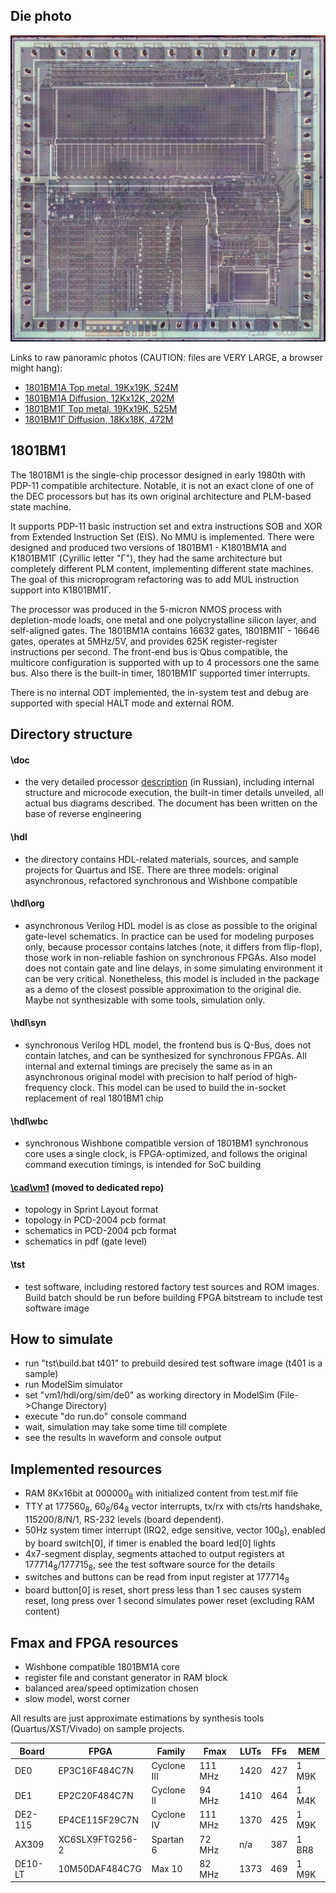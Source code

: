 ## Die photo

![Die photo](/vm1/img/vm1a.jpg)

Links to raw panoramic photos (CAUTION: files are VERY LARGE, a browser might hang):
- [1801BM1А Top metal, 19Kx19K, 524M](http://www.1801bm1.com/files/retro/1801/images/vm1a-met.jpg)
- [1801BM1А Diffusion, 12Kx12K, 202M](http://www.1801bm1.com/files/retro/1801/images/vm1a-dif.jpg)
- [1801BM1Г Top metal, 19Kx19K, 525M](http://www.1801bm1.com/files/retro/1801/images/vm1g-met.jpg)
- [1801BM1Г Diffusion, 18Kx18K, 472M](http://www.1801bm1.com/files/retro/1801/images/vm1g-dif.jpg)

## 1801BM1

The 1801BM1 is the single-chip processor designed in early 1980th with PDP-11
compatible architecture. Notable, it is not an exact clone of one of the DEC processors
but has its own original architecture and PLM-based state machine.

It supports PDP-11 basic instruction set and extra instructions SOB and XOR from Extended
Instruction Set (EIS). No MMU is implemented. There were designed and produced two versions
of 1801BM1 - K1801BM1A and K1801BM1Г (Cyrillic letter "Г"), they had the same architecture
but completely different PLM content, implementing different state machines. The goal of this
microprogram refactoring was to add MUL instruction support into K1801BM1Г.

The processor was produced in the 5-micron NMOS process with depletion-mode loads, one metal
and one polycrystalline silicon layer, and self-aligned gates. The 1801BM1A contains 16632 gates,
1801BM1Г - 16646 gates, operates at 5MHz/5V, and provides 625K register-register instructions per
second. The front-end bus is Qbus compatible, the multicore configuration is supported with
up to 4 processors one the same bus. Also there is the built-in timer, 1801BM1Г supported
timer interrupts.

There is no internal ODT implemented, the in-system test and debug are supported
with special HALT mode and external ROM.

## Directory structure
#### \doc
- the very detailed processor [description](/vm1/doc/1801vm1.pdf) (in Russian), including internal
structure and microcode execution, the built-in timer details unveiled, all actual bus diagrams
described. The document has been written on the base of reverse engineering

#### \hdl
- the directory contains HDL-related materials, sources, and sample projects for Quartus and ISE.
There are three models: original asynchronous, refactored synchronous and Wishbone compatible

#### \hdl\org
- asynchronous Verilog HDL model is as close as possible to the original gate-level schematics.
In practice can be used for modeling purposes only, because processor contains latches (note,
it differs from flip-flop), those work in non-reliable fashion on synchronous FPGAs. Also model
does not contain gate and line delays, in some simulating environment it can be very critical. 
Nonetheless, this model is included in the package as a demo of the closest possible approximation to the original die. Maybe not synthesizable with some tools, simulation only.

#### \hdl\syn
- synchronous Verilog HDL model, the frontend bus is Q-Bus, does not contain latches, and can be
synthesized for synchronous FPGAs. All internal and external timings are precisely the same as
in an asynchronous original model with precision to half period of high-frequency clock. This model
can be used to build the in-socket replacement of real 1801BM1 chip

#### \hdl\wbc
- synchronous Wishbone compatible version of 1801BM1 synchronous core uses a single clock,
is FPGA-optimized, and follows the original command execution timings, is intended for SoC building


#### [\cad\vm1](https://github.com/1801BM1/cad11/tree/master/vm1) (moved to dedicated repo)
- topology in Sprint Layout format
- topology in PCD-2004 pcb format
- schematics in PCD-2004 pcb format
- schematics in pdf (gate level)

#### \tst
- test software, including restored factory test sources and ROM images. Build batch should
be run before building FPGA bitstream to include test software image

## How to simulate
- run "tst\build.bat t401" to prebuild desired test software image (t401 is a sample)
- run ModelSim simulator
- set "vm1/hdl/org/sim/de0" as working directory in ModelSim (File->Change Directory)
- execute "do run.do" console command
- wait, simulation may take some time till complete
- see the results in waveform and console output

## Implemented resources
- RAM 8Kx16bit at 000000<sub>8</sub> with initialized content from test.mif file
- TTY at 177560<sub>8</sub>, 60<sub>8</sub>/64<sub>8</sub> vector interrupts, 
  tx/rx with cts/rts handshake, 115200/8/N/1, RS-232 levels (board dependent).
- 50Hz system timer interrupt (IRQ2, edge sensitive, vector 100<sub>8</sub>),
  enabled by board switch[0], if timer is enabled the board led[0] lights
- 4x7-segment display, segments attached to output registers at 177714<sub>8</sub>/177715<sub>8</sub>,
  see the test software source for the details
- switches and buttons can be read from input register at 177714<sub>8</sub>
- board button[0] is reset, short press less than 1 sec causes system reset, 
  long press over 1 second simulates power reset (excluding RAM content)

## Fmax and FPGA resources
- Wishbone compatible 1801BM1A core
- register file and constant generator in RAM block
- balanced area/speed optimization chosen
- slow model, worst corner

All results are just approximate estimations by synthesis tools (Quartus/XST/Vivado) on sample
projects.

| Board   | FPGA            | Family      | Fmax    | LUTs | FFs | MEM   |
|---------|-----------------|-------------|---------|------|-----|-------|
| DE0     | EP3C16F484C7N   | Cyclone III | 111 MHz | 1420 | 427 | 1 M9K |
| DE1     | EP2C20F484C7N   | Cyclone II  | 94 MHz  | 1410 | 464 | 1 M4K |
| DE2-115 | EP4CE115F29C7N  | Cyclone IV  | 111 MHz | 1370 | 425 | 1 M9K |
| AX309   | XC6SLX9FTG256-2 | Spartan 6   | 72 MHz  | n/a  | 387 | 1 BR8 |
| DE10-LT | 10M50DAF484C7G  | Max 10      | 82 MHz  | 1373 | 469 | 1 M9K |
